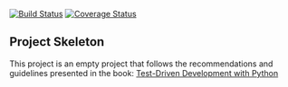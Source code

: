 
[![Build Status](https://travis-ci.org/ProteinsWebTeam/project-skeleton.svg)](https://travis-ci.org/ProteinsWebTeam/project-skeleton)
[![Coverage Status](https://coveralls.io/repos/ProteinsWebTeam/project-skeleton/badge.svg?branch=master&service=github)](https://coveralls.io/github/ProteinsWebTeam/project-skeleton?branch=master)

## Project Skeleton

This project is an empty project that follows the recommendations and guidelines presented in the book:
[Test-Driven Development with Python](http://chimera.labs.oreilly.com/books/1234000000754/index.html)
